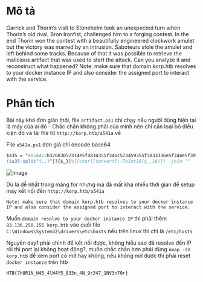 # Mô tả
Garrick and Thorin’s visit to Stonehelm took an unexpected turn when Thorin’s old rival, Bron Ironfist, challenged him to a forging contest. In the end Thorin won the contest with a beautifully engineered clockwork amulet but the victory was marred by an intrusion. Saboteurs stole the amulet and left behind some tracks. Because of that it was possible to retrieve the malicious artifact that was used to start the attack. Can you analyze it and reconstruct what happened? Note: make sure that domain korp.htb resolves to your docker instance IP and also consider the assigned port to interact with the service.

# Phân tích
Bài này khá đơn giản thôi, file `artifact.ps1` chỉ chạy nếu người dùng hiện tại là máy của ai đó - Chắc chắn không phải của mình nên chỉ cần loại bỏ điều kiện đó và tải file từ `http://korp.htb/a541a` về

File `a541a.ps1` đơn giả chỉ decode base64 

``` ps
$a35 = "4854427b37683052314e5f4834355f346c573459355f3833336e5f344e5f39723334375f314e56336e3730727d"
($a35-split"(..)"|?{$_}|%{[char][convert]::ToInt16($_,16)}) -join ""
```

![image](https://github.com/user-attachments/assets/533f1123-e9ec-4cd9-9f81-e1635c97bd47)

Dù là dễ nhất trong mảng for nhưng mà đã mất khá nhiều thời gian để setup máy kết nối đến `http://korp.htb/a541a`

`Note: make sure that domain korp.htb resolves to your docker instance IP and also consider the assigned port to interact with the service.`

Muốn `domain resolve to your docker instance IP` thì phải thêm  `83.136.250.155 korp.htb` vào cuối file `C:\Windows\System32\drivers\etc\hosts` nếu trên linux thì chỉ là `/etc/hosts`

Nguyên day1 phải chỉnh để kết nối được, không hiểu sao đã resolve đến IP rồi thì port lại không hoạt động?, muốn chắc chắn hơn phải dùng `nmap -sV korp.htb` để xem port có mở hay không, nếu không mở được thì phải reset `docker instance` trên htb

`HTB{7h0R1N_H45_4lW4Y5_833n_4N_9r347_1NV3n70r}`
